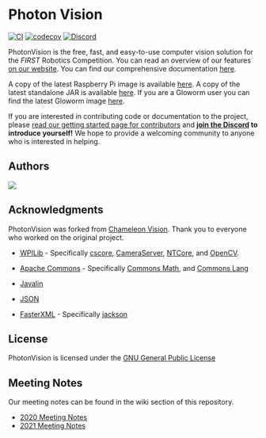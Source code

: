 # Photon Vision

[![CI](https://github.com/PhotonVision/photonvision/workflows/CI/badge.svg)](https://github.com/PhotonVision/photonvision/actions?query=workflow%3ACI) [![codecov](https://codecov.io/gh/PhotonVision/photonvision/branch/master/graph/badge.svg)](https://codecov.io/gh/PhotonVision/photonvision) [![Discord](https://img.shields.io/discord/725836368059826228?color=%23738ADB&label=Join%20our%20Discord&logo=discord&logoColor=white)](https://discord.gg/wYxTwym)

PhotonVision is the free, fast, and easy-to-use computer vision solution for the *FIRST* Robotics Competition. You can read an overview of our features [on our website](https://photonvision.org). You can find our comprehensive documentation [here](https://docs.photonvision.org).

A copy of the latest Raspberry Pi image is available [here](https://github.com/PhotonVision/photon-pi-gen/releases). A copy of the latest standalone JAR is available [here](https://github.com/PhotonVision/photonvision/releases). If you are a Gloworm user you can find the latest Gloworm image [here](https://github.com/gloworm-vision/pi-gen/releases).

If you are interested in contributing code or documentation to the project, please [read our getting started page for contributors](https://docs.photonvision.org/en/latest/docs/other/contributing/index.html) and **[join the Discord](https://discord.gg/wYxTwym) to introduce yourself!** We hope to provide a welcoming community to anyone who is interested in helping.

## Authors

<a href="https://github.com/PhotonVision/photonvision/graphs/contributors">
  <img src="https://contrib.rocks/image?repo=PhotonVision/photonvision" />
</a>


## Acknowledgments
PhotonVision was forked from [Chameleon Vision](https://github.com/Chameleon-Vision/chameleon-vision/). Thank you to everyone who worked on the original project.


* [WPILib](https://github.com/wpilibsuite) - Specifically [cscore](https://github.com/wpilibsuite/allwpilib/tree/master/cscore), [CameraServer](https://github.com/wpilibsuite/allwpilib/tree/master/cameraserver), [NTCore](https://github.com/wpilibsuite/allwpilib/tree/master/ntcore), and [OpenCV](https://github.com/wpilibsuite/thirdparty-opencv).

* [Apache Commons](https://commons.apache.org/) - Specifically [Commons Math](https://commons.apache.org/proper/commons-math/), and [Commons Lang](https://commons.apache.org/proper/commons-lang/)

* [Javalin](https://javalin.io/)

* [JSON](https://json.org)

* [FasterXML](https://github.com/FasterXML) - Specifically [jackson](https://github.com/FasterXML/jackson)

## License
PhotonVision is licensed under the [GNU General Public License](https://www.gnu.org/licenses/gpl-3.0.html)

## Meeting Notes
Our meeting notes can be found in the wiki section of this repository.

* [2020 Meeting Notes](https://github.com/PhotonVision/photonvision/wiki/2020-Meeting-Notes)
* [2021 Meeting Notes](https://github.com/PhotonVision/photonvision/wiki/2021-Meeting-Notes)
